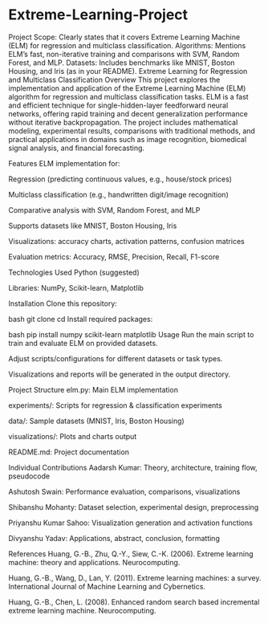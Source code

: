 # Extreme-Learning-Project
Project Scope: Clearly states that it covers Extreme Learning Machine (ELM) for regression and multiclass classification.  Algorithms: Mentions ELM’s fast, non-iterative training and comparisons with SVM, Random Forest, and MLP.  Datasets: Includes benchmarks like MNIST, Boston Housing, and Iris (as in your README).
Extreme Learning for Regression and Multiclass Classification
Overview
This project explores the implementation and application of the Extreme Learning Machine (ELM) algorithm for regression and multiclass classification tasks. ELM is a fast and efficient technique for single-hidden-layer feedforward neural networks, offering rapid training and decent generalization performance without iterative backpropagation. The project includes mathematical modeling, experimental results, comparisons with traditional methods, and practical applications in domains such as image recognition, biomedical signal analysis, and financial forecasting.

Features
ELM implementation for:

Regression (predicting continuous values, e.g., house/stock prices)

Multiclass classification (e.g., handwritten digit/image recognition)

Comparative analysis with SVM, Random Forest, and MLP

Supports datasets like MNIST, Boston Housing, Iris

Visualizations: accuracy charts, activation patterns, confusion matrices

Evaluation metrics: Accuracy, RMSE, Precision, Recall, F1-score

Technologies Used
Python (suggested)

Libraries: NumPy, Scikit-learn, Matplotlib

Installation
Clone this repository:

bash
git clone <your-repo-url>
cd <your-repo-directory>
Install required packages:

bash
pip install numpy scikit-learn matplotlib
Usage
Run the main script to train and evaluate ELM on provided datasets.

Adjust scripts/configurations for different datasets or task types.

Visualizations and reports will be generated in the output directory.

Project Structure
elm.py: Main ELM implementation

experiments/: Scripts for regression & classification experiments

data/: Sample datasets (MNIST, Iris, Boston Housing)

visualizations/: Plots and charts output

README.md: Project documentation

Individual Contributions
Aadarsh Kumar: Theory, architecture, training flow, pseudocode

Ashutosh Swain: Performance evaluation, comparisons, visualizations

Shibanshu Mohanty: Dataset selection, experimental design, preprocessing

Priyanshu Kumar Sahoo: Visualization generation and activation functions

Divyanshu Yadav: Applications, abstract, conclusion, formatting

References
Huang, G.-B., Zhu, Q.-Y., Siew, C.-K. (2006). Extreme learning machine: theory and applications. Neurocomputing.

Huang, G.-B., Wang, D., Lan, Y. (2011). Extreme learning machines: a survey. International Journal of Machine Learning and Cybernetics.

Huang, G.-B., Chen, L. (2008). Enhanced random search based incremental extreme learning machine. Neurocomputing.


